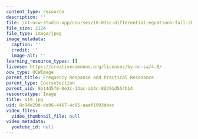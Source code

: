 ```yaml
---
content_type: resource
description: ''
file: /ol-ocw-studio-app/courses/18-03sc-differential-equations-fall-2011/8c94e29dda9644674c05aaef1993daac_s19.jpg
file_size: 2124
file_type: image/jpeg
image_metadata:
  caption: ''
  credit: ''
  image-alt: ''
learning_resource_types: []
license: https://creativecommons.org/licenses/by-nc-sa/4.0/
ocw_type: OCWImage
parent_title: Frequency Response and Practical Resonance
parent_type: CourseSection
parent_uid: 9b14d5f8-0e2c-13ac-a14c-8d291d554b14
resourcetype: Image
title: s19.jpg
uid: 8c94e29d-da96-4467-4c05-aaef1993daac
video_files:
  video_thumbnail_file: null
video_metadata:
  youtube_id: null
---
```

